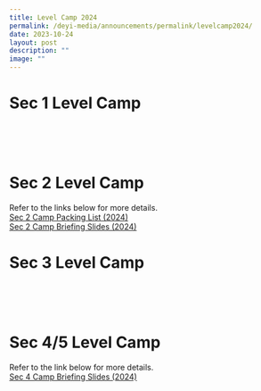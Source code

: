 ```yaml
---
title: Level Camp 2024
permalink: /deyi-media/announcements/permalink/levelcamp2024/
date: 2023-10-24
layout: post
description: ""
image: ""
---
```

# Sec 1 Level Camp
<br>
<br>
<br>

# Sec 2 Level Camp
Refer to the links below for more details. <br>
[Sec 2 Camp Packing List (2024)](/files/Useful%20Links/UL%20Parents/Level%20Camps/camp%20pack%20list%20(deyi%20sec%202).pdf)
<br>
[Sec 2 Camp Briefing Slides (2024)](/files/Useful%20Links/UL%20Parents/Level%20Camps/deyisec%20s2%20live!ops%202024.pdf)


# Sec 3 Level Camp
<br>
<br>
<br>

# Sec 4/5 Level Camp
Refer to the link below for more details. <br>
[Sec 4 Camp Briefing Slides (2024)](/files/Useful%20Links/UL%20Parents/Level%20Camps/2024%20sec%204%20level%20camp%20briefing%20slides.pdf)
<br>
<br>